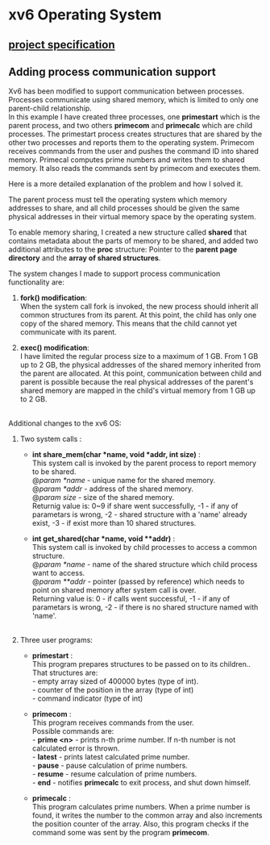 # xv6 Operating System

## [project specification](OS-Domaći3.pdf)

## Adding process communication support

Xv6 has been modified to support communication between processes. Processes communicate using shared memory, which is limited to only one parent-child relationship.<br/>
In this example I have created three processes, one **primestart** which is the parent process, and two others **primecom** and **primecalc** which are child processes. The primestart process creates structures that are shared by the other two processes and reports them to the operating system. Primecom receives commands from the user and pushes the command ID into shared memory. Primecal computes prime numbers and writes them to shared memory. It also reads the commands sent by primecom and executes them.<br/>

Here is a more detailed explanation of the problem and how I solved it.<br/>

The parent process must tell the operating system which memory addresses to share, and all child processes should be given the same physical addresses in their virtual memory space by the operating system.<br/>

To enable memory sharing, I created a new structure called **shared** that contains metadata about the parts of memory to be shared, and added two additional attributes to the **proc** structure: Pointer to the **parent page directory** and the **array of shared structures**.<br/>

The system changes I made to support process communication functionality are:<br/>

1.  **fork() modification**:<br/>
    When the system call fork is invoked, the new process should inherit all common structures from its parent. At this point, the child has only one copy of the shared memory. This means that the child cannot yet communicate with its parent.<br/>

2.  **exec() modification**:<br/>
    I have limited the regular process size to a maximum of 1 GB. From 1 GB up to 2 GB, the physical addresses of the shared memory inherited from the parent are allocated. At this point, communication between child and parent is possible because the real physical addresses of the parent's shared memory are mapped in the child's virtual memory from 1 GB up to 2 GB.<br/><br/>

Additional changes to the xv6 OS:<br/>

1. Two system calls :<br/>
    
    -   **int share_mem(char \*name, void \*addr, int size)** :<br/>
        This system call is invoked by the parent process to report memory to be shared.<br/>
        @*param \*name* - unique name for the shared memory.<br/>
        @*param \*addr* - address of the shared memory.<br/>
        @*param size* - size of the shared memory.<br/>
        Returnig value is: 0\~9 if share went successfully, -1 - if any of parametars is wrong, -2 - shared structure with a 'name' already exist, -3 - if exist more than 10 shared structures.<br/>

    -   **int get_shared(char \*name, void \*\*addr)** :<br/>
        This system call is invoked by child processes to access a common structure.<br/>
        @*param \*name* - name of the shared structure which child process want to access.<br/>
        @*param \*\*addr* - pointer (passed by reference) which needs to point on shared memory after system call is over.<br/>
        Returning value is: 0 - if calls went successful, -1 - if any of parametars is wrong, -2 - if there is no shared structure named with 'name'.<br/><br/>

2. Three user programs:<br/>

    -   **primestart** :<br/>
        This program prepares structures to be passed on to its children..<br/>
        That structures are:<br/>
            - empty array sized of 400000 bytes (type of int).<br/>
            - counter of the position in the array (type of int)<br/>
            - command indicator (type of int)<br/>

    -   **primecom** :<br/>
        This program receives commands from the user.<br/>
        Possible commands are:<br/>
            - **prime \<n\>** - prints n-th prime number. If n-th number is not calculated error is thrown.<br/>
            - **latest** - prints latest calculated prime number.<br/>
            - **pause** - pause calculation of prime numbers.<br/>
            - **resume** - resume calculation of prime numbers.<br/>
            - **end** - notifies **primecalc** to exit process, and shut down himself.<br/>

    -   **primecalc** :<br/>
        This program calculates prime numbers. When a prime number is found, it writes the number to the common array and also increments the position counter of the array. Also, this program checks if the command some was sent by the program **primecom**.

